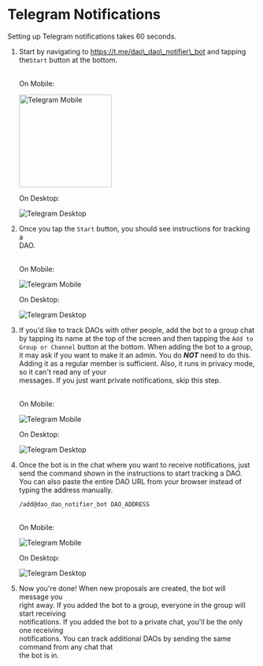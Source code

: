 # Telegram Notifications

Setting up Telegram notifications takes 60 seconds.

1.  Start by navigating to https://t.me/dao\_dao\_notifier\_bot and tapping the`Start` button at the bottom.

    \
    On Mobile:

    <div data-full-width="false"><img src="../.gitbook/assets/tg-start-mobile.jpg" alt="Telegram Mobile" width="188"></div>

    On Desktop:

    ![Telegram Desktop](../.gitbook/assets/tg-start-desktop.png)
2.  Once you tap the `Start` button, you should see instructions for tracking a\
    DAO.

    \
    On Mobile:

    ![Telegram Mobile](../.gitbook/assets/tg-started-mobile.jpg)

    On Desktop:

    ![Telegram Desktop](../.gitbook/assets/tg-started-desktop.png)
3.  If you'd like to track DAOs with other people, add the bot to a group chat by tapping its name at the top of the screen and then tapping the `Add to Group or Channel` button at the bottom. When adding the bot to a group, it may ask if you want to make it an admin. You do _**NOT**_ need to do this. Adding it as a regular member is sufficient. Also, it runs in privacy mode, so it can't read any of your\
    messages. If you just want private notifications, skip this step.

    \
    On Mobile:

    ![Telegram Mobile](../.gitbook/assets/tg-add-group-mobile.jpg)

    On Desktop:

    ![Telegram Desktop](../.gitbook/assets/tg-add-group-desktop.png)
4.  Once the bot is in the chat where you want to receive notifications, just send the command shown in the instructions to start tracking a DAO. You can also paste the entire DAO URL from your browser instead of typing the address manually.

    ```
    /add@dao_dao_notifier_bot DAO_ADDRESS
    ```

    \
    On Mobile:

    ![Telegram Mobile](../.gitbook/assets/tg-add-mobile.jpg)

    On Desktop:

    ![Telegram Desktop](../.gitbook/assets/tg-add-desktop.png)
5. Now you're done! When new proposals are created, the bot will message you\
   right away. If you added the bot to a group, everyone in the group will start receiving\
   notifications. If you added the bot to a private chat, you'll be the only one receiving\
   notifications. You can track additional DAOs by sending the same command from any chat that\
   the bot is in.
